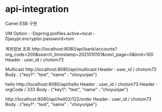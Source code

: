 # api-integration
Camel ESB 구현

VM Option : -Dspring.profiles.active=local -Djasypt.encryptor.password=tom

계좌정보 조회
http://localhost:8080/api/bank/accounts?org_code=200&search_timestamp=2021010101&next_page=0&limit=100
Header :   user_id	/  chotom73

Multicast 
http://localhost:8080/api/multicast
Header :   user_id	/  chotom73
Body : {"key1": "test", "name" : "choyunjae"}

hello
http://localhost:8080/api/hello
Header :   user_id	/  chotom73
Header :   orgCode	/  333
Body : {"key1": "test", "name" : "choyunjae"}


http://localhost:8080/api/hell02/122/order
Header :   user_id	/  chotom73
Body : {"key1": "test", "name" : "choyunjae"}
